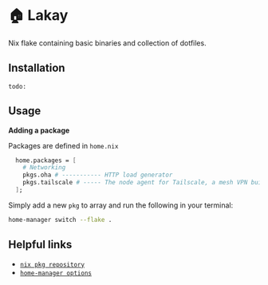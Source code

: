 # 🏠 Lakay

Nix flake containing basic binaries and collection of dotfiles.

## Installation
`todo:`

## Usage
**Adding a package**

Packages are defined in `home.nix`
```nix
  home.packages = [
    # Networking
    pkgs.oha # ----------- HTTP load generator
    pkgs.tailscale # ----- The node agent for Tailscale, a mesh VPN built on WireGuard
  ];
```
Simply add a new `pkg` to array and run the following in your terminal:
```bash
home-manager switch --flake .
```

## Helpful links
- [`nix pkg repository`](https://search.nixos.org/packages)
- [`home-manager options`](https://home-manager-options.extranix.com/) 
